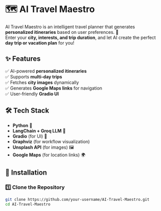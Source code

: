 # 🗺️ AI Travel Maestro

AI Travel Maestro is an intelligent travel planner that generates **personalized itineraries** based on user preferences. 🚀  
Enter your **city, interests, and trip duration**, and let AI create the perfect **day trip or vacation plan** for you!

## ✨ Features
✅ AI-powered **personalized itineraries**  
✅ Supports **multi-day trips**  
✅ Fetches **city images** dynamically  
✅ Generates **Google Maps links** for navigation  
✅ User-friendly **Gradio UI**  

## 🛠️ Tech Stack
- **Python** 🐍  
- **LangChain + Groq LLM** 🤖  
- **Gradio** (for UI) 🎨  
- **Graphviz** (for workflow visualization)  
- **Unsplash API** (for images) 🖼️  
- **Google Maps** (for location links) 🌍  

## 🚀 Installation
### 1️⃣ Clone the Repository
```bash
git clone https://github.com/your-username/AI-Travel-Maestro.git
cd AI-Travel-Maestro
